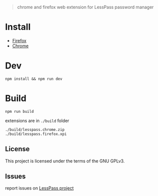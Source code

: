 > chrome and firefox web extension for LessPass password manager

# Install

 * [Firefox](https://addons.mozilla.org/en-US/firefox/addon/lesspass/)
 * [Chrome](https://chrome.google.com/webstore/detail/lesspass/lcmbpoclaodbgkbjafnkbbinogcbnjih)

# Dev

    npm install && npm run dev

# Build

    npm run build

extensions are in `./build` folder

    ./build/lesspass.chrome.zip
    ./build/lesspass.firefox.xpi


## License

This project is licensed under the terms of the GNU GPLv3.


## Issues

report issues on [LessPass project](https://github.com/lesspass/lesspass/issues)
